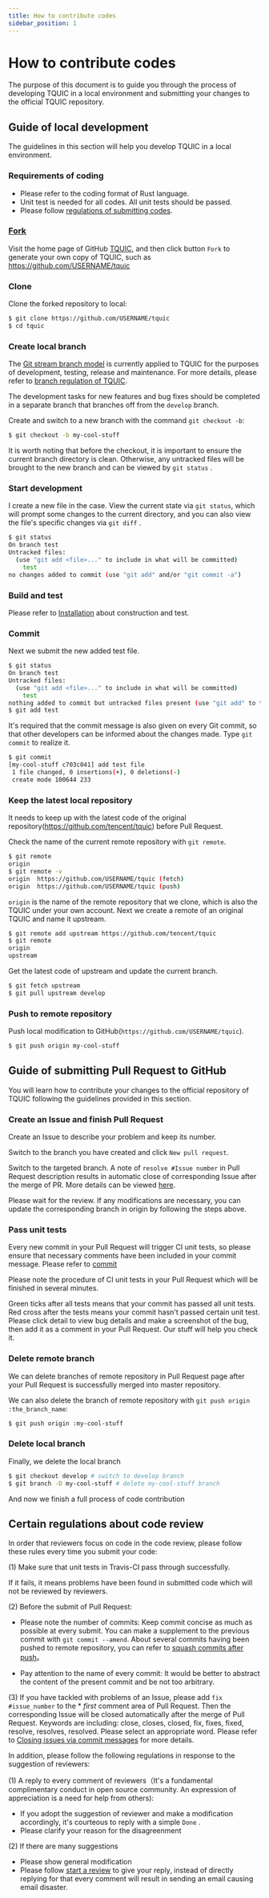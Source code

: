 ```yaml
---
title: How to contribute codes
sidebar_position: 1
---
```


# How to contribute codes

The purpose of this document is to guide you through the process of developing TQUIC in a local environment and submitting your changes to the official TQUIC repository.


## Guide of local development

The guidelines in this section will help you develop TQUIC in a local environment.

### Requirements of coding

- Please refer to the coding format of Rust language.
- Unit test is needed for all codes. All unit tests should be passed.
- Please follow [regulations of submitting codes](contribute_codes#guide-of-submitting-pr-to-github).
  

### [Fork](https://help.github.com/articles/fork-a-repo/)

Visit the home page of GitHub [TQUIC](https://github.com/tencent/tquic), and then click button `Fork` to generate your own copy of TQUIC, such as <https://github.com/USERNAME/tquic>

### Clone

Clone the forked repository to local:

```bash
$ git clone https://github.com/USERNAME/tquic
$ cd tquic
```

### Create local branch

The [Git stream branch model](http://nvie.com/posts/a-successful-git-branching-model/) is currently applied to TQUIC for the purposes of development, testing, release and maintenance. For more details, please refer to [branch regulation of TQUIC](releasing_process.md).

The development tasks for new features and bug fixes should be completed in a separate branch that branches off from the `develop` branch.

Create and switch to a new branch with the command `git checkout -b`:

```bash
$ git checkout -b my-cool-stuff
```

It is worth noting that before the checkout, it is important to ensure the current branch directory is clean. Otherwise, any untracked files will be brought to the new branch and can be viewed by `git status` .


### Start development

I create a new file in the case. View the current state via `git status`, which will prompt some changes to the current directory, and you can also view the file's specific changes via `git diff` .

```bash
$ git status
On branch test
Untracked files:
  (use "git add <file>..." to include in what will be committed)
	test
no changes added to commit (use "git add" and/or "git commit -a")
```

### Build and test

Please refer to [Installation](../getting_started/installation) about construction and test.


### Commit

Next we submit the new added test file.

```bash
$ git status
On branch test
Untracked files:
  (use "git add <file>..." to include in what will be committed)
	test
nothing added to commit but untracked files present (use "git add" to track)
$ git add test
```

It's required that the commit message is also given on every Git commit, so that other developers can be informed about the changes made. Type `git commit` to realize it.

```bash
$ git commit
[my-cool-stuff c703c041] add test file
 1 file changed, 0 insertions(+), 0 deletions(-)
 create mode 100644 233
```


### Keep the latest local repository

It needs to keep up with the latest code of the original repository(<https://github.com/tencent/tquic>) before Pull Request.

Check the name of the current remote repository with `git remote`.

```bash
$ git remote
origin
$ git remote -v
origin	https://github.com/USERNAME/tquic (fetch)
origin	https://github.com/USERNAME/tquic (push)
```

`origin` is the name of the remote repository that we clone, which is also the TQUIC under your own account. Next we create a remote of an original TQUIC and name it upstream.

```bash
$ git remote add upstream https://github.com/tencent/tquic
$ git remote
origin
upstream
```

Get the latest code of upstream and update the current branch.

```bash
$ git fetch upstream
$ git pull upstream develop
```

### Push to remote repository

Push local modification to GitHub(`https://github.com/USERNAME/tquic`).

```bash
$ git push origin my-cool-stuff
```


## Guide of submitting Pull Request to GitHub

You will learn how to contribute your changes to the official repository of TQUIC following the guidelines provided in this section.


### Create an Issue and finish Pull Request

Create an Issue to describe your problem and keep its number.

Switch to the branch you have created and click `New pull request`.

Switch to the targeted branch. A note of `resolve #Issue number` in Pull Request description results in automatic close of corresponding Issue after the merge of PR. More details can be viewed [here](https://help.github.com/articles/closing-issues-via-commit-messages/).

Please wait for the review. If any modifications are necessary, you can update the corresponding branch in origin by following the steps above.


### Pass unit tests

Every new commit in your Pull Request will trigger CI unit tests, so please ensure that necessary comments have been included in your commit message. Please refer to [commit](contribute_codes.md#commit)

Please note the procedure of CI unit tests in your Pull Request which will be finished in several minutes.

Green ticks after all tests means that your commit has passed all unit tests. Red cross after the tests means your commit hasn't passed certain unit test. Please click detail to view bug details and make a screenshot of the bug, then add it as a comment in your Pull Request. Our stuff will help you check it.

### Delete remote branch

We can delete branches of remote repository in Pull Request page after your Pull Request is successfully merged into master repository.

We can also delete the branch of remote repository with `git push origin :the_branch_name`:

```bash
$ git push origin :my-cool-stuff
```

### Delete local branch

Finally, we delete the local branch

```bash
$ git checkout develop # switch to develop branch
$ git branch -D my-cool-stuff # delete my-cool-stuff branch

```

And now we finish a full process of code contribution


## Certain regulations about code review

In order that reviewers focus on code in the code review, please follow these rules every time you submit your code:

(1) Make sure that unit tests in Travis-CI pass through successfully.

If it fails, it means problems have been found in submitted code which will not be reviewed by reviewers.

(2) Before the submit of Pull Request:

- Please note the number of commits:
Keep commit concise as much as possible at every submit. You can make a supplement to the previous commit with `git commit --amend`. About several commits having been pushed to remote repository, you can refer to [squash commits after push](http://stackoverflow.com/questions/5667884/how-to-squash-commits-in-git-after-they-have-been-pushed)。

- Pay attention to the name of every commit: It would be better to abstract the content of the present commit and be not too arbitrary.

(3) If you have tackled with problems of an Issue, please add `fix #issue_number` to the * *first* comment area of Pull Request. Then the corresponding Issue will be closed automatically after the merge of Pull Request. Keywords are including: close, closes, closed, fix, fixes, fixed, resolve, resolves, resolved. Please select an appropriate word. Please refer to [Closing issues via commit messages](https://help.github.com/articles/closing-issues-via-commit-messages) for more details.

In addition, please follow the following regulations in response to the suggestion of reviewers:

(1) A reply to every comment of reviewers（It's a fundamental complimentary conduct in open source community. An expression of appreciation is a need for help from others):
   - If you adopt the suggestion of reviewer and make a modification accordingly, it's courteous to reply with a simple `Done` .
   - Please clarify your reason for the disagreenment

(2) If there are many suggestions
   - Please show general modification
   - Please follow [start a review](https://help.github.com/articles/reviewing-proposed-changes-in-a-pull-request/) to give your reply, instead of directly replying for that every comment will result in sending an email causing email disaster.


